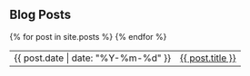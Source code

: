 ## Blog Posts

<table border=0>
  {% for post in site.posts %}
  <tr>
    <td>{{ post.date | date: "%Y-%m-%d" }}</td>
    <td><a href="{{ post.url }}">{{ post.title }}</a></td>
  </tr>
  {% endfor %}
</table>

